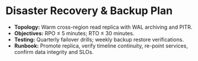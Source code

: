 # Disaster Recovery & Backup Plan

- **Topology:** Warm cross-region read replica with WAL archiving and PITR.
- **Objectives:** RPO ≤ 5 minutes; RTO ≤ 30 minutes.
- **Testing:** Quarterly failover drills; weekly backup restore verifications.
- **Runbook:** Promote replica, verify timeline continuity, re-point services, confirm data integrity and SLOs.
